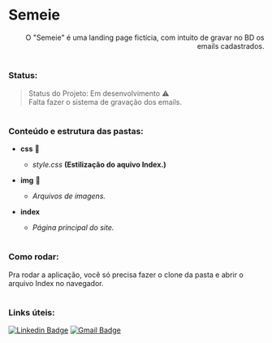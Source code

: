 # Semeie 

<div style="text-align: right">O "Semeie" é uma landing page fictícia, com intuito de gravar no BD os emails cadastrados.</div>

#

<h3> Status: </h3>

> Status do Projeto: Em desenvolvimento :warning: <br>
Falta fazer o sistema de gravação dos emails.

#

<h3> Conteúdo e estrutura das pastas: </h3>

- **css** :open_file_folder:
    - *style.css* **(Estilização do aquivo Index.)**

- **img** :open_file_folder:
    - *Arquivos de imagens.*    

- **index**
    - *Página principal do site.*

#

### Como rodar: 

Pra rodar a aplicação, você só precisa fazer o clone da pasta e abrir o arquivo Index no navegador.

#

### Links úteis:

[![Linkedin Badge](https://img.shields.io/badge/-Bruna-blue?style=flat-square&logo=Linkedin&logoColor=white&link=https://www.linkedin.com/in/bruna-targino/)](https://www.linkedin.com/in/bruna-targino/)
[![Gmail Badge](https://img.shields.io/badge/-contatobrunatargino@gmail.com-c14438?style=flat-square&logo=Gmail&logoColor=white&link=mailto:contatobrunatargino@gmail.com)](mailto:contatobrunatargino@gmail.com)
